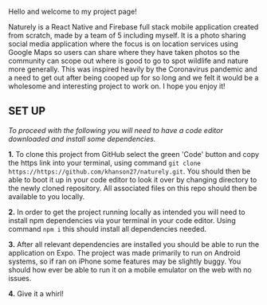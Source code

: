Hello and welcome to my project page! 

Naturely is a React Native and Firebase full stack mobile application created from scratch, made by a team of 5 including myself. It is a photo sharing social media application where the focus is on location services using Google Maps so users can share where they have taken photos so the community can scope out where is good to go to spot wildlife and nature more generally.
This was inspired heavily by the Coronavirus pandemic and a need to get out after being cooped up for so long and we felt it would be a wholesome and interesting project to work on. I hope you enjoy it!

## SET UP

_To proceed with the following you will need to have a code editor downloaded and install some dependencies._

**1.** To clone this project from GitHub select the green 'Code' button and copy the https link into your terminal, using command `git clone https://https://github.com/khanson27/naturely.git`. You should then be able to boot it up in your code editor to look it over by changing directory to the newly cloned repository. All associated files on this repo should then be available to you locally.

**2.** In order to get the project running locally as intended you will need to install npm dependencies via your terminal in your code editor. Using command `npm i` this should install all dependencies needed.

**3.**  After all relevant dependencies are installed you should be able to run the application on Expo. The project was made primarily to run on Android systems, so if ran on iPhone some features may be slightly buggy. You should how ever be able to run it on a mobile emulator on the web with no issues.

**4.** Give it a whirl!
